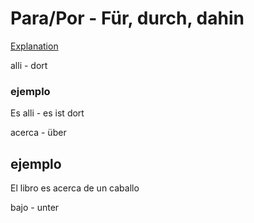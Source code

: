 # Para/Por - Für, durch, dahin
[Explanation](https://www.spanishdict.com/guide/quick-tips-for-understanding-por-and-para)

alli - dort
### ejemplo
Es alli - es ist dort


acerca - über
## ejemplo
El libro es acerca de un caballo

bajo - unter
